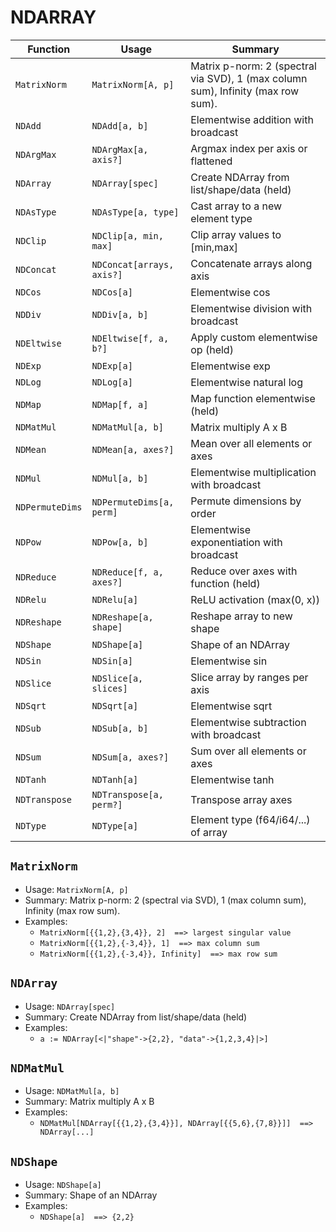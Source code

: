 # NDARRAY

| Function | Usage | Summary |
|---|---|---|
| `MatrixNorm` | `MatrixNorm[A, p]` | Matrix p-norm: 2 (spectral via SVD), 1 (max column sum), Infinity (max row sum). |
| `NDAdd` | `NDAdd[a, b]` | Elementwise addition with broadcast |
| `NDArgMax` | `NDArgMax[a, axis?]` | Argmax index per axis or flattened |
| `NDArray` | `NDArray[spec]` | Create NDArray from list/shape/data (held) |
| `NDAsType` | `NDAsType[a, type]` | Cast array to a new element type |
| `NDClip` | `NDClip[a, min, max]` | Clip array values to [min,max] |
| `NDConcat` | `NDConcat[arrays, axis?]` | Concatenate arrays along axis |
| `NDCos` | `NDCos[a]` | Elementwise cos |
| `NDDiv` | `NDDiv[a, b]` | Elementwise division with broadcast |
| `NDEltwise` | `NDEltwise[f, a, b?]` | Apply custom elementwise op (held) |
| `NDExp` | `NDExp[a]` | Elementwise exp |
| `NDLog` | `NDLog[a]` | Elementwise natural log |
| `NDMap` | `NDMap[f, a]` | Map function elementwise (held) |
| `NDMatMul` | `NDMatMul[a, b]` | Matrix multiply A x B |
| `NDMean` | `NDMean[a, axes?]` | Mean over all elements or axes |
| `NDMul` | `NDMul[a, b]` | Elementwise multiplication with broadcast |
| `NDPermuteDims` | `NDPermuteDims[a, perm]` | Permute dimensions by order |
| `NDPow` | `NDPow[a, b]` | Elementwise exponentiation with broadcast |
| `NDReduce` | `NDReduce[f, a, axes?]` | Reduce over axes with function (held) |
| `NDRelu` | `NDRelu[a]` | ReLU activation (max(0, x)) |
| `NDReshape` | `NDReshape[a, shape]` | Reshape array to new shape |
| `NDShape` | `NDShape[a]` | Shape of an NDArray |
| `NDSin` | `NDSin[a]` | Elementwise sin |
| `NDSlice` | `NDSlice[a, slices]` | Slice array by ranges per axis |
| `NDSqrt` | `NDSqrt[a]` | Elementwise sqrt |
| `NDSub` | `NDSub[a, b]` | Elementwise subtraction with broadcast |
| `NDSum` | `NDSum[a, axes?]` | Sum over all elements or axes |
| `NDTanh` | `NDTanh[a]` | Elementwise tanh |
| `NDTranspose` | `NDTranspose[a, perm?]` | Transpose array axes |
| `NDType` | `NDType[a]` | Element type (f64/i64/...) of array |

## `MatrixNorm`

- Usage: `MatrixNorm[A, p]`
- Summary: Matrix p-norm: 2 (spectral via SVD), 1 (max column sum), Infinity (max row sum).
- Examples:
  - `MatrixNorm[{{1,2},{3,4}}, 2]  ==> largest singular value`
  - `MatrixNorm[{{1,2},{-3,4}}, 1]  ==> max column sum`
  - `MatrixNorm[{{1,2},{-3,4}}, Infinity]  ==> max row sum`

## `NDArray`

- Usage: `NDArray[spec]`
- Summary: Create NDArray from list/shape/data (held)
- Examples:
  - `a := NDArray[<|"shape"->{2,2}, "data"->{1,2,3,4}|>]`

## `NDMatMul`

- Usage: `NDMatMul[a, b]`
- Summary: Matrix multiply A x B
- Examples:
  - `NDMatMul[NDArray[{{1,2},{3,4}}], NDArray[{{5,6},{7,8}}]]  ==> NDArray[...] `

## `NDShape`

- Usage: `NDShape[a]`
- Summary: Shape of an NDArray
- Examples:
  - `NDShape[a]  ==> {2,2}`
